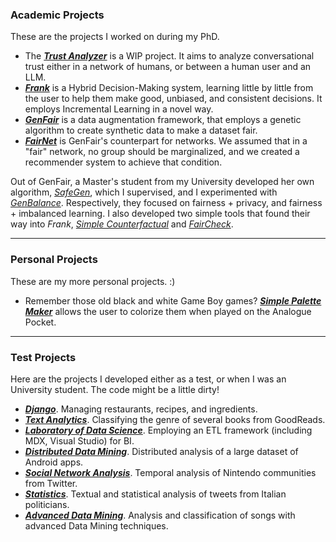 ### Academic Projects
These are the projects I worked on during my PhD.

- The **[_Trust Analyzer_](https://gricetrust.streamlit.app/)** is a WIP project. It aims to analyze conversational trust either in a network of humans, or between a human user and an LLM.
- **[_Frank_](https://github.com/FedericoMz/Frank/)** is a Hybrid Decision-Making system, learning little by little from the user to help them make good, unbiased, and consistent decisions. It employs Incremental Learning in a novel way.
- **[_GenFair_](https://github.com/FedericoMz/GenFair)** is a data augmentation framework, that employs a genetic algorithm to create synthetic data to make a dataset fair. 
- **[_FairNet_](https://raw.githubusercontent.com/FedericoMz/FedericoMz.github.io/main/FairNet_Poster.pdf)** is GenFair's counterpart for networks. We assumed that in a "fair" network, no group should be marginalized, and we created a recommender system to achieve that condition.

Out of GenFair, a Master's student from my University developed her own algorithm, _[SafeGen](https://github.com/rossiele/SafeGen)_, which I supervised, and I experimented with _[GenBalance](https://github.com/FedericoMz/GenBalance)_. Respectively, they focused on fairness + privacy, and fairness + imbalanced learning. I also developed two simple tools that found their way into _Frank_, [_Simple Counterfactual_](SimpleCounterfactual) and [_FairCheck_](https://github.com/FedericoMz/FairCheck).

---
### Personal Projects
These are my more personal projects. :)

- Remember those old black and white Game Boy games? **[_Simple Palette Maker_](https://github.com/FedericoMz/SimplePaletteMaker)** allows the user to colorize them when played on the Analogue Pocket.

---
### Test Projects
Here are the projects I developed either as a test, or when I was an University student. The code might be a little dirty!

- **[_Django_](https://github.com/FedericoMz/DjangoTest)**. Managing restaurants, recipes, and ingredients.
- **[_Text Analytics_](https://github.com/ericacau/Text-Analytics)**. Classifying the genre of several books from GoodReads.
- **[_Laboratory of Data Science_](https://github.com/FedericoMz/LDS)**. Employing an ETL framework (including MDX, Visual Studio) for BI.
- **[_Distributed Data Mining_](https://github.com/FedericoMz/DDAM-APPEAL)**. Distributed analysis of a large dataset of Android apps.
- **[_Social Network Analysis_](https://github.com/andreafailla/Who-Made-the-Switch)**. Temporal analysis of Nintendo communities from Twitter.
- **[_Statistics_](https://github.com/FedericoMz/StagedPolitics)**. Textual and statistical analysis of tweets from Italian politicians.
- **[_Advanced Data Mining_](https://github.com/FedericoMz/StagedPolitics)**. Analysis and classification of songs with advanced Data Mining techniques.
